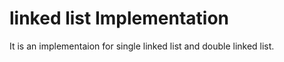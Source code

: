 # linked list Implementation

It is an implementaion for single linked list and double linked list. 
